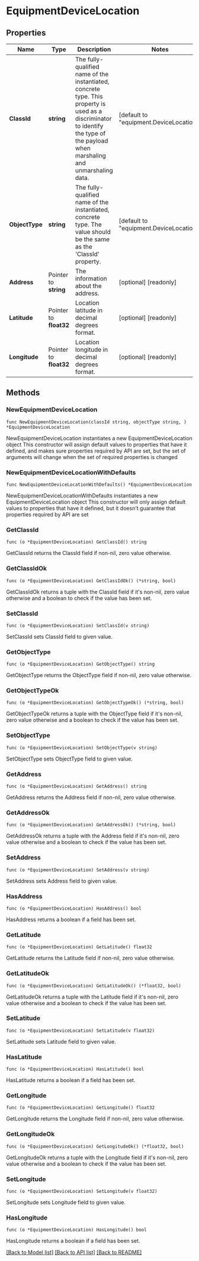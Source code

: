 # EquipmentDeviceLocation

## Properties

Name | Type | Description | Notes
------------ | ------------- | ------------- | -------------
**ClassId** | **string** | The fully-qualified name of the instantiated, concrete type. This property is used as a discriminator to identify the type of the payload when marshaling and unmarshaling data. | [default to "equipment.DeviceLocation"]
**ObjectType** | **string** | The fully-qualified name of the instantiated, concrete type. The value should be the same as the &#39;ClassId&#39; property. | [default to "equipment.DeviceLocation"]
**Address** | Pointer to **string** | The information about the address. | [optional] [readonly] 
**Latitude** | Pointer to **float32** | Location latitude in decimal degrees format. | [optional] [readonly] 
**Longitude** | Pointer to **float32** | Location longitude in decimal degrees format. | [optional] [readonly] 

## Methods

### NewEquipmentDeviceLocation

`func NewEquipmentDeviceLocation(classId string, objectType string, ) *EquipmentDeviceLocation`

NewEquipmentDeviceLocation instantiates a new EquipmentDeviceLocation object
This constructor will assign default values to properties that have it defined,
and makes sure properties required by API are set, but the set of arguments
will change when the set of required properties is changed

### NewEquipmentDeviceLocationWithDefaults

`func NewEquipmentDeviceLocationWithDefaults() *EquipmentDeviceLocation`

NewEquipmentDeviceLocationWithDefaults instantiates a new EquipmentDeviceLocation object
This constructor will only assign default values to properties that have it defined,
but it doesn't guarantee that properties required by API are set

### GetClassId

`func (o *EquipmentDeviceLocation) GetClassId() string`

GetClassId returns the ClassId field if non-nil, zero value otherwise.

### GetClassIdOk

`func (o *EquipmentDeviceLocation) GetClassIdOk() (*string, bool)`

GetClassIdOk returns a tuple with the ClassId field if it's non-nil, zero value otherwise
and a boolean to check if the value has been set.

### SetClassId

`func (o *EquipmentDeviceLocation) SetClassId(v string)`

SetClassId sets ClassId field to given value.


### GetObjectType

`func (o *EquipmentDeviceLocation) GetObjectType() string`

GetObjectType returns the ObjectType field if non-nil, zero value otherwise.

### GetObjectTypeOk

`func (o *EquipmentDeviceLocation) GetObjectTypeOk() (*string, bool)`

GetObjectTypeOk returns a tuple with the ObjectType field if it's non-nil, zero value otherwise
and a boolean to check if the value has been set.

### SetObjectType

`func (o *EquipmentDeviceLocation) SetObjectType(v string)`

SetObjectType sets ObjectType field to given value.


### GetAddress

`func (o *EquipmentDeviceLocation) GetAddress() string`

GetAddress returns the Address field if non-nil, zero value otherwise.

### GetAddressOk

`func (o *EquipmentDeviceLocation) GetAddressOk() (*string, bool)`

GetAddressOk returns a tuple with the Address field if it's non-nil, zero value otherwise
and a boolean to check if the value has been set.

### SetAddress

`func (o *EquipmentDeviceLocation) SetAddress(v string)`

SetAddress sets Address field to given value.

### HasAddress

`func (o *EquipmentDeviceLocation) HasAddress() bool`

HasAddress returns a boolean if a field has been set.

### GetLatitude

`func (o *EquipmentDeviceLocation) GetLatitude() float32`

GetLatitude returns the Latitude field if non-nil, zero value otherwise.

### GetLatitudeOk

`func (o *EquipmentDeviceLocation) GetLatitudeOk() (*float32, bool)`

GetLatitudeOk returns a tuple with the Latitude field if it's non-nil, zero value otherwise
and a boolean to check if the value has been set.

### SetLatitude

`func (o *EquipmentDeviceLocation) SetLatitude(v float32)`

SetLatitude sets Latitude field to given value.

### HasLatitude

`func (o *EquipmentDeviceLocation) HasLatitude() bool`

HasLatitude returns a boolean if a field has been set.

### GetLongitude

`func (o *EquipmentDeviceLocation) GetLongitude() float32`

GetLongitude returns the Longitude field if non-nil, zero value otherwise.

### GetLongitudeOk

`func (o *EquipmentDeviceLocation) GetLongitudeOk() (*float32, bool)`

GetLongitudeOk returns a tuple with the Longitude field if it's non-nil, zero value otherwise
and a boolean to check if the value has been set.

### SetLongitude

`func (o *EquipmentDeviceLocation) SetLongitude(v float32)`

SetLongitude sets Longitude field to given value.

### HasLongitude

`func (o *EquipmentDeviceLocation) HasLongitude() bool`

HasLongitude returns a boolean if a field has been set.


[[Back to Model list]](../README.md#documentation-for-models) [[Back to API list]](../README.md#documentation-for-api-endpoints) [[Back to README]](../README.md)


